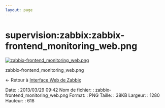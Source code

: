 ```yaml
---
layout: page
---
```


supervision:zabbix:zabbix-frontend\_monitoring\_web.png
=======================================================

[![zabbix-frontend\_monitoring\_web.png](../..//assets/media/supervision/zabbix/zabbix-frontend_monitoring_web.png@cache=&w=900&h=434 "zabbix-frontend_monitoring_web.png")](../..//assets/media/supervision/zabbix/zabbix-frontend_monitoring_web.png@cache= "Afficher le fichier original")

zabbix-frontend\_monitoring\_web.png

← Retour à [Interface Web de
Zabbix](../../../zabbix/zabbix-interface.html "zabbix:zabbix-interface")

Date:
:   2013/03/29 09:42
Nom de fichier:
:   zabbix-frontend\_monitoring\_web.png
Format:
:   PNG
Taille:
:   38KB
Largeur:
:   1280
Hauteur:
:   618

